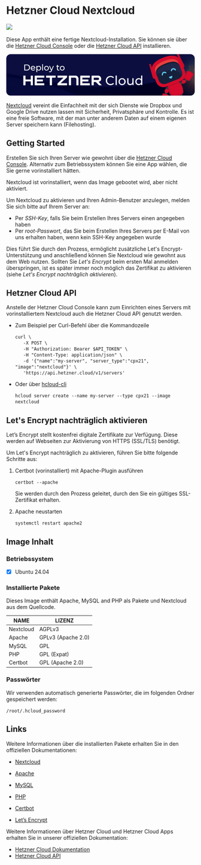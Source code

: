 # Hetzner Cloud Nextcloud

<img src="images/nextcloud-logo.png" height="97px">
<br>

Diese App enthält eine fertige Nextcloud-Installation.
Sie können sie über die [Hetzner Cloud Console](https://console.hetzner.cloud) oder die [Hetzner Cloud API](https://docs.hetzner.cloud/#servers-create-a-server) installieren.

[![Deploy to Hetzner Cloud](../../shared/images/deploy_to_hetzner.png)](https://console.hetzner.cloud/deploy/nextcloud)

[Nextcloud](https://nextcloud.com/de/) vereint die Einfachheit mit der sich Dienste wie Dropbox und Google Drive nutzen lassen mit Sicherheit, Privatsphäre und Kontrolle. Es ist eine freie Software, mit der man unter anderem Daten auf einem eigenen Server speichern kann (Filehosting).

## Getting Started

Erstellen Sie sich Ihren Server wie gewohnt über die [Hetzner Cloud Console](https://console.hetzner.cloud). Alternativ zum Betriebssystem können Sie eine App wählen, die Sie gerne vorinstalliert hätten.

Nextcloud ist vorinstalliert, wenn das Image gebootet wird, aber nicht aktiviert.

Um Nextcloud zu aktivieren und Ihren Admin-Benutzer anzulegen, melden Sie sich bitte auf Ihrem Server an:

- Per _SSH-Key_, falls Sie beim Erstellen Ihres Servers einen angegeben haben
- Per _root-Passwort_, das Sie beim Erstellen Ihres Servers per E-Mail von uns erhalten haben, wenn kein SSH-Key angegeben wurde

Dies führt Sie durch den Prozess, ermöglicht zusätzliche Let's Encrypt-Unterstützung und anschließend können Sie Nextcloud wie gewohnt aus dem Web nutzen. Sollten Sie _Let's Encrypt_ beim ersten Mal anmelden überspringen, ist es später immer noch möglich das Zertifikat zu aktivieren (siehe _Let's Encrypt nachträglich aktivieren_).

## Hetzner Cloud API

Anstelle der Hetzner Cloud Console kann zum Einrichten eines Servers mit vorinstalliertem Nextcloud auch die Hetzner Cloud API genutzt werden.

- Zum Beispiel per Curl-Befehl über die Kommandozeile

  ```
  curl \
     -X POST \
     -H "Authorization: Bearer $API_TOKEN" \
     -H "Content-Type: application/json" \
     -d '{"name":"my-server", "server_type":"cpx21", "image":"nextcloud"}' \
     'https://api.hetzner.cloud/v1/servers'
  ```

- Oder über [hcloud-cli](https://github.com/hetznercloud/cli)

  ```
  hcloud server create --name my-server --type cpx21 --image nextcloud
  ```

## Let's Encrypt nachträglich aktivieren

Let’s Encrypt stellt kostenfrei digitale Zertifikate zur Verfügung. Diese werden auf Webseiten zur Aktivierung von HTTPS (SSL/TLS) benötigt.

Um Let's Encrypt nachträglich zu aktivieren, führen Sie bitte folgende Schritte aus:

1. Certbot (vorinstalliert) mit Apache-Plugin ausführen

   ```
   certbot --apache
   ```

   Sie werden durch den Prozess geleitet, durch den Sie ein gültiges SSL-Zertifikat erhalten.

2. Apache neustarten

   ```
   systemctl restart apache2
   ```

## Image Inhalt

### Betriebssystem

- [x] Ubuntu 24.04

### Installierte Pakete

Dieses Image enthält Apache, MySQL and PHP als Pakete und Nextcloud aus dem Quellcode.

| NAME      | LIZENZ             |
| --------- | ------------------ |
| Nextcloud | AGPLv3             |
| Apache    | GPLv3 (Apache 2.0) |
| MySQL     | GPL                |
| PHP       | GPL (Expat)        |
| Certbot   | GPL (Apache 2.0)   |

### Passwörter

Wir verwenden automatisch generierte Passwörter, die im folgenden Ordner gespeichert werden:

```
/root/.hcloud_password
```

## Links

Weitere Informationen über die installierten Pakete erhalten Sie in den offiziellen Dokumentationen:

- [Nextcloud](https://nextcloud.com/de/support/)
- [Apache](https://cwiki.apache.org/confluence/display/httpd/FAQ)
- [MySQL](https://dev.mysql.com/doc/)
- [PHP](https://www.php.net/manual/de/)
- [Certbot](https://certbot.eff.org/docs/)

- [Let’s Encrypt](https://letsencrypt.org/de/docs/)

Weitere Informationen über Hetzner Cloud und Hetzner Cloud Apps erhalten Sie in unserer offiziellen Dokumentation:

- [Hetzner Cloud Dokumentation](https://docs.hetzner.com/de/cloud/)
- [Hetzner Cloud API](https://docs.hetzner.cloud/)
